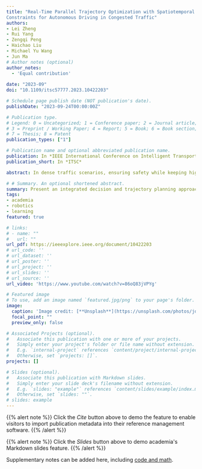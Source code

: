 ```yaml
---
title: "Real-Time Parallel Trajectory Optimization with Spatiotemporal Safety
Constraints for Autonomous Driving in Congested Traffic"
authors:
- Lei Zheng
- Rui Yang
- Zengqi Peng
- Haichao Liu
- Michael Yu Wang
- Jun Ma
# Author notes (optional)
author_notes:
  - 'Equal contribution'
  
date: "2023-09"
doi: "10.1109/itsc57777.2023.10422203"

# Schedule page publish date (NOT publication's date).
publishDate: "2023-09-24T00:00:00Z"

# Publication type.
# Legend: 0 = Uncategorized; 1 = Conference paper; 2 = Journal article;
# 3 = Preprint / Working Paper; 4 = Report; 5 = Book; 6 = Book section;
# 7 = Thesis; 8 = Patent
publication_types: ["1"]

# Publication name and optional abbreviated publication name.
publication: In *IEEE International Conference on Intelligent Transportation Systems*
publication_short: In *ITSC*

abstract: In dense traffic scenarios, ensuring safety while keeping high task performance for autonomous driving is a critical challenge. To address this problem, this paper proposes a computationally-efficient spatiotemporal receding horizon control (ST-RHC) scheme to generate a safe, dynamically feasible, energy-efficient trajectory in control space, where different driving tasks in dense traffic can be achieved with high accuracy and safety in real time. In particular, an embodied spatiotemporal safety barrier module considering proactive interactions is devised to mitigate the effects of inaccuracies resulting from the trajectory prediction of other vehicles. Subsequently, the motion planning and control problem is formulated as a constrained nonlinear optimization problem, which favorably facilitates the effective use of off-the-shelf optimization solvers in conjunction with multiple shooting. The effectiveness of the proposed ST-RHC scheme is demonstrated through comprehensive comparisons with state-of-the-art algorithms on synthetic and real-world traffic datasets under dense traffic, and the attendant outcome of superior performance in terms of accuracy, efficiency and safety is achieved.

# # Summary. An optional shortened abstract.
summary: Present an integrated decision and trajectory planning approach for the autonomous vehicles to achieve high travel efficiency in dynamic and congested environments.
tags:
- academia
- robotics
- learning
featured: true

# links:
# - name: ""
#   url: ""
url_pdf: https://ieeexplore.ieee.org/document/10422203
# url_code: ''
# url_dataset: ''
# url_poster: ''
# url_project: ''
# url_slides: ''
# url_source: ''
url_video: 'https://www.youtube.com/watch?v=86oQ83jVPYg'

# Featured image
# To use, add an image named `featured.jpg/png` to your page's folder. 
image:
  caption: 'Image credit: [**Unsplash**](https://unsplash.com/photos/jdD8gXaTZsc)'
  focal_point: ""
  preview_only: false

# Associated Projects (optional).
#   Associate this publication with one or more of your projects.
#   Simply enter your project's folder or file name without extension.
#   E.g. `internal-project` references `content/project/internal-project/index.md`.
#   Otherwise, set `projects: []`.
projects: []

# Slides (optional).
#   Associate this publication with Markdown slides.
#   Simply enter your slide deck's filename without extension.
#   E.g. `slides: "example"` references `content/slides/example/index.md`.
#   Otherwise, set `slides: ""`.
# slides: example
---
```


{{% alert note %}}
Click the *Cite* button above to demo the feature to enable visitors to import publication metadata into their reference management software.
{{% /alert %}}

{{% alert note %}}
Click the *Slides* button above to demo academia's Markdown slides feature.
{{% /alert %}}

Supplementary notes can be added here, including [code and math](https://sourcethemes.com/academic/docs/writing-markdown-latex/).

